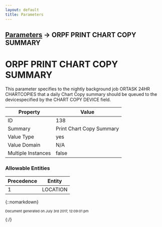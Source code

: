 ```yaml
---
layout: default
title: Parameters
---
```


## [Parameters](TableOfContents) &#8594; ORPF PRINT CHART COPY SUMMARY
# ORPF PRINT CHART COPY SUMMARY

This parameter specifies to the nightly background job ORTASK 24HR CHARTCOPIES that a daily Chart Copy summary should be queued to the devicespecified by the CHART COPY DEVICE field.

Property | Value
--- | ---
ID | 138
Summary | Print Chart Copy Summary
Value Type | yes
Value Domain | N/A
Multiple Instances | false

### Allowable Entities

Precedence | Entity
--- | ---
1 | LOCATION

{::nomarkdown} <br/><p style="font-size: 11px">Document generated on July 3rd 2017, 12:09:01 pm</p>{:/}